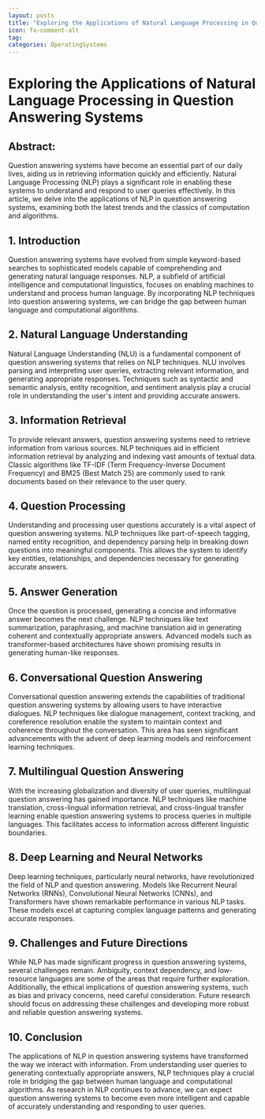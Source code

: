 ```yaml
---
layout: posts
title: "Exploring the Applications of Natural Language Processing in Question Answering Systems"
icon: fa-comment-alt
tag:      
categories: OperatingSystems
---
```



# Exploring the Applications of Natural Language Processing in Question Answering Systems

## Abstract:
Question answering systems have become an essential part of our daily lives, aiding us in retrieving information quickly and efficiently. Natural Language Processing (NLP) plays a significant role in enabling these systems to understand and respond to user queries effectively. In this article, we delve into the applications of NLP in question answering systems, examining both the latest trends and the classics of computation and algorithms.

## 1. Introduction
Question answering systems have evolved from simple keyword-based searches to sophisticated models capable of comprehending and generating natural language responses. NLP, a subfield of artificial intelligence and computational linguistics, focuses on enabling machines to understand and process human language. By incorporating NLP techniques into question answering systems, we can bridge the gap between human language and computational algorithms.

## 2. Natural Language Understanding
Natural Language Understanding (NLU) is a fundamental component of question answering systems that relies on NLP techniques. NLU involves parsing and interpreting user queries, extracting relevant information, and generating appropriate responses. Techniques such as syntactic and semantic analysis, entity recognition, and sentiment analysis play a crucial role in understanding the user's intent and providing accurate answers.

## 3. Information Retrieval
To provide relevant answers, question answering systems need to retrieve information from various sources. NLP techniques aid in efficient information retrieval by analyzing and indexing vast amounts of textual data. Classic algorithms like TF-IDF (Term Frequency-Inverse Document Frequency) and BM25 (Best Match 25) are commonly used to rank documents based on their relevance to the user query.

## 4. Question Processing
Understanding and processing user questions accurately is a vital aspect of question answering systems. NLP techniques like part-of-speech tagging, named entity recognition, and dependency parsing help in breaking down questions into meaningful components. This allows the system to identify key entities, relationships, and dependencies necessary for generating accurate answers.

## 5. Answer Generation
Once the question is processed, generating a concise and informative answer becomes the next challenge. NLP techniques like text summarization, paraphrasing, and machine translation aid in generating coherent and contextually appropriate answers. Advanced models such as transformer-based architectures have shown promising results in generating human-like responses.

## 6. Conversational Question Answering
Conversational question answering extends the capabilities of traditional question answering systems by allowing users to have interactive dialogues. NLP techniques like dialogue management, context tracking, and coreference resolution enable the system to maintain context and coherence throughout the conversation. This area has seen significant advancements with the advent of deep learning models and reinforcement learning techniques.

## 7. Multilingual Question Answering
With the increasing globalization and diversity of user queries, multilingual question answering has gained importance. NLP techniques like machine translation, cross-lingual information retrieval, and cross-lingual transfer learning enable question answering systems to process queries in multiple languages. This facilitates access to information across different linguistic boundaries.

## 8. Deep Learning and Neural Networks
Deep learning techniques, particularly neural networks, have revolutionized the field of NLP and question answering. Models like Recurrent Neural Networks (RNNs), Convolutional Neural Networks (CNNs), and Transformers have shown remarkable performance in various NLP tasks. These models excel at capturing complex language patterns and generating accurate responses.

## 9. Challenges and Future Directions
While NLP has made significant progress in question answering systems, several challenges remain. Ambiguity, context dependency, and low-resource languages are some of the areas that require further exploration. Additionally, the ethical implications of question answering systems, such as bias and privacy concerns, need careful consideration. Future research should focus on addressing these challenges and developing more robust and reliable question answering systems.

## 10. Conclusion
The applications of NLP in question answering systems have transformed the way we interact with information. From understanding user queries to generating contextually appropriate answers, NLP techniques play a crucial role in bridging the gap between human language and computational algorithms. As research in NLP continues to advance, we can expect question answering systems to become even more intelligent and capable of accurately understanding and responding to user queries.